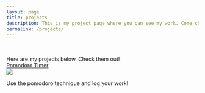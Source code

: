 ```yaml
---
layout: page
title: projects
description: This is my project page where you can see my work. Come check them out.
permalink: /projects/
---
```


<br>
<br>
Here are my projects below. Check them out!

<div class="box">

  <div class="item-container">
    <div>
      <a href="#">Pomodoro Timer</a>
    </div>
    <div>
    <img src="../images/tomato.jpg" >
    </div>
    <div>
    <p>Use the pomodoro technique and log your work!</p>
    </div>
  </div>

</div>
